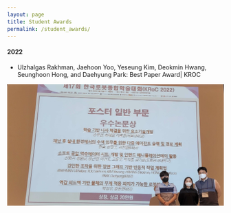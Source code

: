 ```yaml
---
layout: page
title: Student Awards
permalink: /student_awards/
---
```


<div class=wrapper>
    <h4>2022</h4> 
    <ul class="news-list">
      <li>Ulzhalgas Rakhman, Jaehoon Yoo, Yeseung Kim, Deokmin Hwang, Seunghoon Hong, and Daehyung Park: Best Paper Award| KROC </li>
    </ul>
</div> 

  
  <td markdown="span">
    <a href="/assets/paper_photo.png" data-lightbox="Student Awards" >
      <img style="width: 800px" src="/assets/paper_photo.png">
      </a>
</td>











